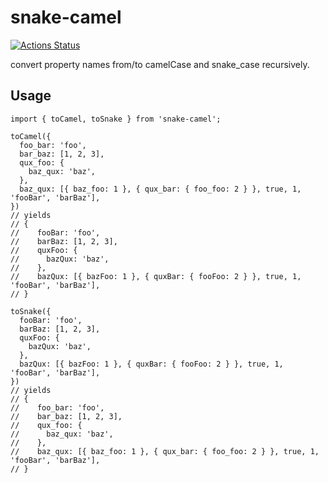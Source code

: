 # snake-camel

[![Actions Status](https://github.com/craftgear/snake-camel/workflows/Node.js%20CI/badge.svg)](https://github.com/craftgear/snake-camel/actions)

convert property names from/to camelCase and snake_case recursively.

## Usage
```
import { toCamel, toSnake } from 'snake-camel';

toCamel({
  foo_bar: 'foo',
  bar_baz: [1, 2, 3],
  qux_foo: {
    baz_qux: 'baz',
  },
  baz_qux: [{ baz_foo: 1 }, { qux_bar: { foo_foo: 2 } }, true, 1, 'fooBar', 'barBaz'],
})
// yields
// {
//    fooBar: 'foo',
//    barBaz: [1, 2, 3],
//    quxFoo: {
//      bazQux: 'baz',
//    },
//    bazQux: [{ bazFoo: 1 }, { quxBar: { fooFoo: 2 } }, true, 1, 'fooBar', 'barBaz'],
// }

toSnake({
  fooBar: 'foo',
  barBaz: [1, 2, 3],
  quxFoo: {
    bazQux: 'baz',
  },
  bazQux: [{ bazFoo: 1 }, { quxBar: { fooFoo: 2 } }, true, 1, 'fooBar', 'barBaz'],
})
// yields
// {
//    foo_bar: 'foo',
//    bar_baz: [1, 2, 3],
//    qux_foo: {
//      baz_qux: 'baz',
//    },
//    baz_qux: [{ baz_foo: 1 }, { qux_bar: { foo_foo: 2 } }, true, 1, 'fooBar', 'barBaz'],
// }
```
